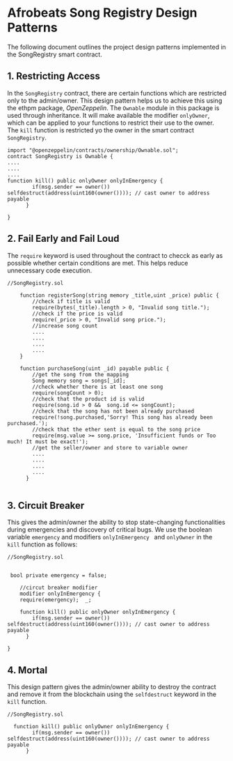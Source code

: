 # Afrobeats Song Registry Design Patterns

The following document outlines the project design patterns implemented in the SongRegistry smart contract. 

## 1. Restricting Access

In the `SongRegistry` contract, there are certain functions which are restricted only to the admin/owner. This design pattern helps us to achieve this using the ethpm package, *OpenZeppelin*. The `Ownable` module in this package is used through inheritance. It will make available the modifier `onlyOwner`, which can be applied to your functions to restrict their use to the owner. 
The `kill` function is restricted yo the owner in the smart contract `SongRegistry`.

```
import "@openzeppelin/contracts/ownership/Ownable.sol";
contract SongRegistry is Ownable {
....
....
....
function kill() public onlyOwner onlyInEmergency {
        if(msg.sender == owner()) selfdestruct(address(uint160(owner()))); // cast owner to address payable
      }

}

```


## 2. Fail Early and Fail Loud

The `require` keyword is used throughout the contract to checck as early as possible whether certain conditions are met. This helps reduce unnecessary code execution. 

```
//SongRegistry.sol

    function registerSong(string memory _title,uint _price) public {
        //check if title is valid
        require(bytes(_title).length > 0, "Invalid song title.");
        //check if the price is valid
        require(_price > 0, "Invalid song price.");
        //increase song count
        ....
        ....
        ....
        ....
    }
    
    function purchaseSong(uint _id) payable public {
        //get the song from the mapping
        Song memory song = songs[_id];
        //check whether there is at least one song
        require(songCount > 0);
        //check that the product id is valid
        require(song.id > 0 &&  song.id <= songCount);
        //check that the song has not been already purchased
        require(!song.purchased,'Sorry! This song has already been purchased.');
        //check that the ether sent is equal to the song price
        require(msg.value >= song.price, 'Insufficient funds or Too much! It must be exact!');
        //get the seller/owner and store to variable owner
        ....
        ....
        ....
        ....
      }
       
```


## 3. Circuit Breaker

This gives the admin/owner the ability to stop state-changing functionalities during emergencies and discovery of critical bugs. We use the boolean variable `emergency` and modifiers `onlyInEmergency ` and `onlyOwner` in the `kill` function as follows:

```
//SongRegistry.sol


 bool private emergency = false;

    //circut breaker modifier
    modifier onlyInEmergency { 
    require(emergency);  _;
    
    function kill() public onlyOwner onlyInEmergency {
        if(msg.sender == owner()) selfdestruct(address(uint160(owner()))); // cast owner to address payable
      }

}
```

## 4. Mortal

This design pattern gives the admin/owner ability to destroy the contract and remove it from the blockchain using the `selfdestruct` keyword in the `kill` function. 
```
//SongRegistry.sol

  function kill() public onlyOwner onlyInEmergency {
        if(msg.sender == owner()) selfdestruct(address(uint160(owner()))); // cast owner to address payable
      }

```
